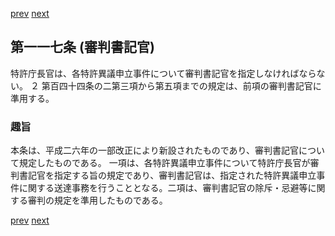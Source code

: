 [prev](/specific\markdowns\特許法\168_Mp-Ch_5-At_116.md)
[next](/specific\markdowns\特許法\170_Mp-Ch_5-At_118.md)
## 第一一七条 (審判書記官)
特許庁長官は、各特許異議申立事件について審判書記官を指定しなければならない。
２ 第百四十四条の二第三項から第五項までの規定は、前項の審判書記官に準用する。

### 趣旨
本条は、平成二六年の一部改正により新設されたものであり、審判書記官について規定したものである。
一項は、各特許異議申立事件について特許庁長官が審判書記官を指定する旨の規定であり、審判書記官は、指定された特許異議申立事件に関する送達事務を行うこととなる。二項は、審判書記官の除斥・忌避等に関する審判の規定を準用したものである。

[prev](/specific\markdowns\特許法\168_Mp-Ch_5-At_116.md)
[next](/specific\markdowns\特許法\170_Mp-Ch_5-At_118.md)
